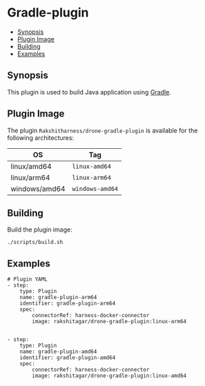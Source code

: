 # Gradle-plugin

- [Synopsis](#Synopsis)
- [Plugin Image](#Plugin-Image)
- [Building](#building)
- [Examples](#Examples)


## Synopsis

This plugin is used to build Java application using [Gradle](https://gradle.org). 


## Plugin Image

The plugin `Rakshitharness/drone-gradle-plugin` is available for the following architectures:

| OS            | Tag                                |
| ------------- | ---------------------------------- |
| linux/amd64   | `linux-amd64`                      |
| linux/arm64   | `linux-arm64`                      |
| windows/amd64 | `windows-amd64`                    |


## Building

Build the plugin image:

```text
./scripts/build.sh
```

## Examples

```
# Plugin YAML
- step:
    type: Plugin
    name: gradle-plugin-arm64
    identifier: gradle-plugin-arm64
    spec:
        connectorRef: harness-docker-connector
        image: rakshitagar/drone-gradle-plugin:linux-arm64
       

- step:
    type: Plugin
    name: gradle-plugin-amd64
    identifier: gradle-plugin-amd64
    spec:
        connectorRef: harness-docker-connector
        image: rakshitagar/drone-gradle-plugin:linux-amd64
        